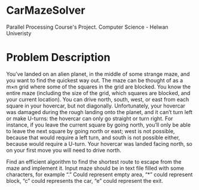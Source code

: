 # CarMazeSolver
Parallel Processing Course's Project. Computer Science - Helwan Univeristy

# Problem Description
You’ve landed on an alien planet, in the middle of some strange maze, and you want to find the quickest way out. 
The maze can be thought of as a m×n grid where some of the squares in the grid are blocked. You know the entire maze (including the size of the grid, which squares are blocked, and your current location). You can drive north, south, west, or east from each square in your hovercar, but not diagonally. Unfortunately, your hovercar was damaged during the rough landing onto the planet, and it can’t turn left or make U-turns: the hovercar can only go straight or turn right. For instance, if you leave the current square by going north, you’ll only be able to leave the next square by going north or east; west is not possible, because that would require a left turn, and south is not possible either, because would require a U-turn. Your hovercar was landed facing north, so on your first move you will need to drive north. 

Find an efficient algorithm to find the shortest route to escape from the maze and implement it.
Input maze should be in text file filled with some characters, for example “.” Could represent empty area, “*” could represent block, “c” could represents the car, “e” could represent the exit.
